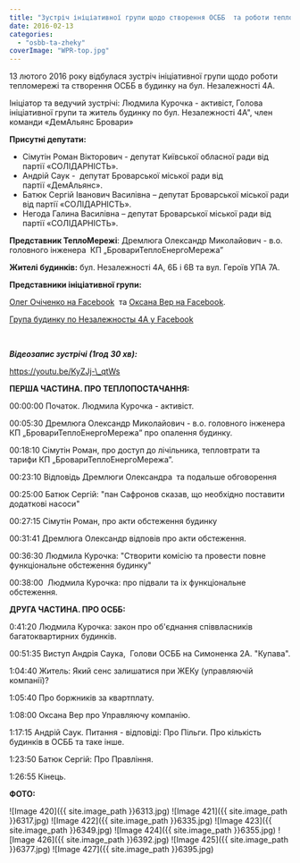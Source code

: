 ```yaml
---
title: "Зустріч ініціативної групи щодо створення ОСББ  та роботи тепломережі в будинку на бул. Незалежності 4А. Бровари"
date: 2016-02-13
categories: 
  - "osbb-ta-zheky"
coverImage: "WPR-top.jpg"
---
```


13 лютого 2016 року відбулася зустріч ініціативної групи щодо роботи тепломережі та створення ОСББ в будинку на бул. Незалежності 4А.

Ініціатор та ведучий зустрічі: Людмила Курочка - активіст, Голова ініціативної групи та житель будинку по бул. Незалежності 4А", член команди «ДемАльянс Бровари»<!--more-->

**Присутні депутати:**

- Сімутін Роман Вікторович - депутат Київської обласної ради від партії «СОЛІДАРНІСТЬ».
- Андрій Саук -  депутат Броварської міської ради від партії «ДемАльянс».
- Батюк Сергій Іванович Василівна – депутат Броварської міської ради від партії «СОЛІДАРНІСТЬ».
- Негода Галина Василівна – депутат Броварської міської ради від партії «СОЛІДАРНІСТЬ».

**Представник ТеплоМережі**: Дремлюга Олександр Миколайович - в.о. головного інженера  КП „БровариТеплоЕнергоМережа”

**Жителі будинків:** бул. Незалежності 4А, 6Б і 6В та вул. Героїв УПА 7А.

**Представники ініціативної групи:**

[Олег Очіченко на Facebook](https://www.facebook.com/oleg.ochichenko)  та [Оксана Вер на Facebook](https://www.facebook.com/profile.php?id=100005881061784).

[Група будинку по Незалежносты 4А у Facebook](https://www.facebook.com/groups/nez4a/?fref=ts)

 

**_Відеозапис зустрічі (1год 30 хв):_**

https://youtu.be/KyZJj-\_qtWs

**ПЕРША ЧАСТИНА. ПРО ТЕПЛОПОСТАЧАННЯ:**

00:00:00 Початок. Людмила Курочка - активіст.

00:05:30 Дремлюга Олександр Миколайович - в.о. головного інженера  КП „БровариТеплоЕнергоМережа” про опалення будинку.

00:18:10 Сімутін Роман, про доступ до лічільника, тепловтрати та тарифи КП „БровариТеплоЕнергоМережа”.

00:23:10 Відповідь Дремлюги Олександра  та подальше обговорення

00:25:00 Батюк Сергій: "пан Сафронов сказав, що необхідно поставити додаткові насоси"

00:27:15 Сімутін Роман, про акти обстеження будинку

00:31:41 Дремлюга Олександр відповів про акти обстеження.

00:36:30 Людмила Курочка: "Створити комісію та провести повне функціональне обстеження будинку"

00:38:00  Людмила Курочка: про підвали та іх функціональне обстеження.

**ДРУГА ЧАСТИНА. ПРО ОСББ:**

0:41:20 Людмила Курочка: закон про об'єднання співвласників багатоквартирних будинків.

00:51:35 Виступ Андрія Саука,  Голови ОСББ на Симоненка 2А. "Купава".

1:04:40 Житель: Який сенс залишатися при ЖЕКу (управляючій компанії)?

1:05:40 Про боржників за квартплату.

1:08:00 Оксана Вер про Управляючу компанію.

1:17:15 Андрій Саук. Питання - відповіді: Про Пільги. Про кількість будинків в ОСББ та таке інше.

1:23:50 Батюк Сергій: Про Правління.

1:26:55 Кінець.

**ФОТО:**

![Image 420]({{ site.image_path }}6313.jpg)
![Image 421]({{ site.image_path }}6317.jpg)
![Image 422]({{ site.image_path }}6335.jpg)
![Image 423]({{ site.image_path }}6349.jpg)
![Image 424]({{ site.image_path }}6355.jpg)
![Image 426]({{ site.image_path }}6392.jpg)
![Image 425]({{ site.image_path }}6377.jpg)
![Image 427]({{ site.image_path }}6395.jpg)
